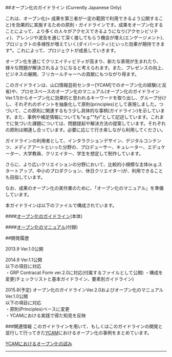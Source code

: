 ##オープン化のガイドライン
(Currently Japanese Only)

これは、オープン化(= 成果を第三者が一定の範囲で利用できるよう公開すること)を効果的に実施するための原則・ガイドラインです。成果をオープン化することによって、より多くの人々がアクセスできるようになり(アクセシビリティ)、アレンジや波及を通じて深く接してもらう機会が増え(エンゲージメント)、プロジェクトの多様性が増えていく(ダイバーシティ)といった効果が期待できます*。これによって、プロジェクトが成長していきます。   


オープン化を通じてクリエイティビティが高まり、新たな表現が生まれたり、様々な問題が解決されるようになると考えられます。また、プレゼンスの向上、ビジネスの展開、フリカールチャーへの貢献にもつながり得ます。    


このガイドラインは、山口情報芸術センター[YCAM]でのオープン化の経験(と反省)や、プロセスベースのオープン化のマニュアル(オープン化のガイドラインVer.1.1)からオープン化に効果的と思われるキーワードを取り出し、グループ分けし、それぞれのポイントを抽象化して原則(principles)として表現しました。つづいて、この原則に関連するもう少し具体的な事柄(ガイドライン)を示しています。また、事例や補足情報についても"e.g.""fyi"として記述しています。これまでに気づいた課題については、問題提起や解決方法の提案しています。それぞれの原則は関連し合っています。必要に応じて行き来しながら利用してください。    


ガイドラインの利用者として、インタラクションデザイン、デジタルコンテンツ、メディアアートといった分野の、プロデューサー、キュレーター、エデュケーター、大学教員、クリエイター、学生を想定して制作しています。  

さらに、より広いクリエイションの分野において、比較的小規模な主体(e.g.スタートアップ、中小のプロダクション、休日クリエイター)が、利用できることも目指しています。   

なお、成果のオープン化の実作業のために、「オープン化のマニュアル」を準備しています。   


本ガイドラインは以下のファイルで構成されています。  


####[オープン化のガイドライン](https://github.com/yosukesakai/OpenSharingGuideline/blob/master/OpenSharingGuideline(ver2.0)(J).md)(本体)


####[オープン化のマニュアル](https://github.com/yosukesakai/OpenSharingGuideline/blob/master/OpenSharingManual(ver.1.0)(J).md)(付録)
 
 
<!--
####付録(Appendixフォルダ)
ウェブサイトに必要な事項、ウェブサイト構築においてライセンスを付与する作業手順などについてのドキュメントがあります。  
ガイドラインに示された工程の具体的な内容を参照できます。

[ApacheLicense2.0 ライセンス付与のしかた](https://github.com/yosukesakai/guideline_for_procedure_of_open_project/blob/master/Appendix/ApacheLicense2.0ライセンス付与のしかた:採用の理由.md)

[CreativeCommonsLicense ライセンス付与のしかた
](https://github.com/yosukesakai/guideline_for_procedure_of_open_project/blob/master/Appendix/CCLicenseライセンス付与のしかた:採用の理由.md)
    
[YCAMサマースクールにおける同意書](https://github.com/yosukesakai/guideline_for_procedure_of_open_project/blob/master/Appendix/YCAMサマースクールにおける同意書について.md)
-->
  
##開発履歴

2013.9 Ver.1.0公開 

2014.9 Ver.1.1公開  
以下の項目に対応  
・GRP Contracat Form ver.2.0に対応(付属するファイルとして公開)
・構成を変更(チェックリストと基本ガイドライン、要素別ガイドライン)

2015.8(予定) オープン化のガイドラインVer.2.0およびオープン化のマニュアルVer.1.0公開  
以下の項目に対応  
・原則(Principles)ベースに変更  
・YCAMにおける実践で得た知見を反映   


###関連情報
このガイドラインを用いて、もしくはこのガイドラインの開発と並行して行ってきた[YCAM](http://www.ycam.jp)におけるオープン化の事例をまとめています。

[YCAMにおけるオープン化の試み](http://interlab.ycam.jp/projects/open-sharing)



---

<!--


##Licenses and Credits  

<a rel="license" href="http://creativecommons.org/licenses/by-sa/3.0/"><img alt="Creative Commons License" style="border-width:0" src="http://i.creativecommons.org/l/by-sa/3.0/88x31.png" /></a><br /> 
<span xmlns:dct="http://purl.org/dc/terms/" href="http://purl.org/dc/dcmitype/Text" property="dct:title" rel="dct:type">Guideline_for_Procedure_of_Open_Project (document except citation) </span><a xmlns:cc="http://creativecommons.org/ns#" href="https://github.com/yosukesakai/Guideline_for_Procedure_of_Open_Project" property="cc:attributionName" rel="cc:attributionURL">Produced by yosukesakai<br /></a> is licensed under a <a rel="license" href="http://creativecommons.org/licenses/by-sa/3.0/">Creative Commons Attribution - ShareAlike 3.0 Unported License.<br />



##Disclaimer
```
yosukesakai makes no guarantees whatsoever related to this text.
The persons involved in the creation/operation of this website (including other users) take no responsibility regarding 
the usage of this text (including any kind of use such as browsing, contribution, or external re-use; 
the same shall apply hereinafter).
When using this text, you are required to take personal responsibility. 
yosukesakai takes no responsibility regarding eventual damage resulting from your use of this text.
yosukesakai does not guarantee that your use of this text is legitimate according to applicable laws.
We don't guarantee in any way the legitimacy, accuracy and safety of all information provided as contents.
We make no guarantees regarding external website linked to from this site.
This text permits alteration or reuse based on the Creative Commons Attribution-ShareAlike 3.0 Unported License, 
however it does not permit forms of reuse that violate laws or other regulations.  
The use of images accompanying the text may be based on license agreements separate from the respective text licenses.  
yosukesakai may discontinue the publication of all or parts of this text and all other contents without prior notice.
```

-->


